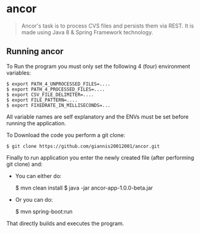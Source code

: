 # ancor

> Ancor's task is to process CVS files and persists them via REST. 
It is made using Java 8 & Spring Framework technology.

## Running ancor

To Run the program you must only set the following 4 (four) environment variables:

    $ export PATH_4_UNPROCESSED_FILES=.... 
    $ export PATH_4_PROCESSED_FILES=....
    $ export CSV_FILE_DELIMITER=....
    $ export FILE_PATTERN=....
    $ export FIXEDRATE_IN_MILLISECONDS=...
    

All variable names are self explanatory and the ENVs must be set before running the application.

To Download the code you perform a git clone:


    $ git clone https://github.com/giannis20012001/ancor.git
    
Finally to run application you enter the newly created file (after performing git clone) and:

* You can either do:


    $ mvn clean install
    $ java -jar ancor-app-1.0.0-beta.jar

* Or you can do:


    $ mvn spring-boot:run
   
That directly builds and executes the program.